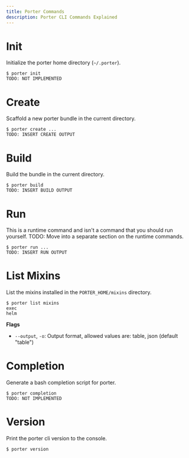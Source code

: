 ```yaml
---
title: Porter Commands
description: Porter CLI Commands Explained
---
```



# Init

Initialize the porter home directory (`~/.porter`).

```console
$ porter init
TODO: NOT IMPLEMENTED
```

# Create

Scaffold a new porter bundle in the current directory.

```console
$ porter create ...
TODO: INSERT CREATE OUTPUT
```

# Build

Build the bundle in the current directory.

```console
$ porter build
TODO: INSERT BUILD OUTPUT
```

# Run

This is a runtime command and isn't a command that you should run yourself. TODO: Move into a separate section on the runtime commands.

```console
$ porter run ...
TODO: INSERT RUN OUTPUT
```

# List Mixins

List the mixins installed in the `PORTER_HOME/mixins` directory.

```console
$ porter list mixins
exec
helm
```

**Flags**

* `--output`, `-o`: Output format, allowed values are: table, json (default "table")

# Completion

Generate a bash completion script for porter.

```console
$ porter completion
TODO: NOT IMPLEMENTED
```

# Version

Print the porter cli version to the console.

```console
$ porter version
```